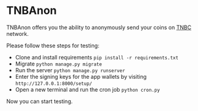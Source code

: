 # TNBAnon
TNBAnon offers you the ability to anonymously send your coins on [TNBC](http://thenewboston.com) network.  
  
Please follow these steps for testing:
* Clone and install requirements `pip install -r requirements.txt`
* Migrate `python manage.py migrate`
* Run the server `python manage.py runserver`
* Enter the signing keys for the app wallets by visiting `http://127.0.0.1:8000/setup/`
* Open a new terminal and run the cron job `python cron.py`

Now you can start testing.
